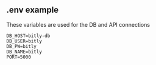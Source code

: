 ## .env example
These variables are used for the DB and API connections
```
DB_HOST=bitly-db
DB_USER=bitly
DB_PW=bitly
DB_NAME=bitly
PORT=5000
```
